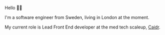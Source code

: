 Hello 👋🏻


I'm a software engineer from Sweden, living in London at the moment. 


My current role is Lead Front End developer at the med tech scaleup, [Caidr](https://www.caidr.co.uk).
